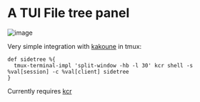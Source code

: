 # A TUI File tree panel
![image](https://user-images.githubusercontent.com/3133596/115800615-4f633880-a3db-11eb-9b08-7509b6c0ec3c.png)


Very simple integration with [kakoune](https://github.com/mawww/kakoune) in tmux:

```
def sidetree %{
  tmux-terminal-impl 'split-window -hb -l 30' kcr shell -s %val[session] -c %val[client] sidetree
}
```

Currently requires [kcr](https://github.com/alexherbo2/kakoune.cr)
